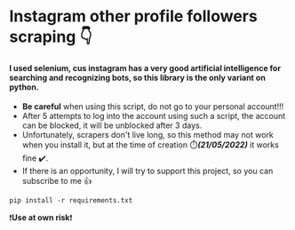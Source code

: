 # Instagram other profile followers scraping 	:point_down:
#### I used selenium, cus instagram has a very good artificial intelligence for searching and recognizing bots, so this library is the only variant on python. 
* **Be careful** when using this script, do not go to your personal account!!! 
* After 5 attempts to log into the account using such a script, the account can be blocked, it will be unblocked after 3 days. 
* Unfortunately, scrapers don't live long, so this method may not work when you install it, but at the time of creation :stopwatch:***(21/05/2022)*** it works fine :heavy_check_mark:.
* If there is an opportunity, I will try to support this project, so you can subscribe to me :+1:

```
pip install -r requirements.txt
```

:exclamation:**Use at own risk**:exclamation:

